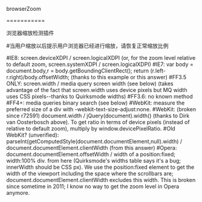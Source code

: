 browserZoom

===========

浏览器缩放检测插件

#当用户缩放以后提示用户浏览器已经进行缩放，请恢复正常缩放比例

#IE8: screen.deviceXDPI / screen.logicalXDPI (or, for the zoom level relative to default zoom, screen.systemXDPI / screen.logicalXDPI)
#IE7: var body = document.body,r = body.getBoundingClientRect(); return (r.left-r.right)/body.offsetWidth; (thanks to this example or this answer)
#FF3.5 ONLY: screen.width / media query screen width (see below) (takes advantage of the fact that screen.width uses device pixels but MQ width uses CSS pixels--thanks to Quirksmode widths)
#FF3.6: no known method
#FF4+: media queries binary search (see below)
#WebKit: measure the preferred size of a div with -webkit-text-size-adjust:none.
#WebKit: (broken since r72591) document.width / jQuery(document).width() (thanks to Dirk van Oosterbosch above). To get ratio in terms of device pixels (instead of relative to default zoom), multiply by window.devicePixelRatio.
#Old WebKit? (unverified): parseInt(getComputedStyle(document.documentElement,null).width) / document.documentElement.clientWidth (from this answer)
#Opera: document.documentElement.offsetWidth / width of a position:fixed; width:100% div. from here (Quirksmode's widths table says it's a bug; innerWidth should be CSS px). We use the position:fixed element to get the width of the viewport including the space where the scrollbars are; document.documentElement.clientWidth excludes this width. This is broken since sometime in 2011; I know no way to get the zoom level in Opera anymore.
